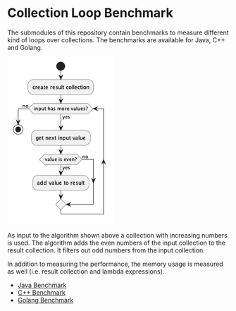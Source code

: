 # Collection Loop Benchmark

The submodules of this repository contain benchmarks to measure different kind of loops over collections. The benchmarks are available for Java, C++ and Golang.

![loop](docs/loop.png "Collection Loop Algorithm")

As input to the algorithm shown above a collection with increasing numbers is used. The algorithm adds the even numbers of the input collection to the result collection. It filters out odd numbers from the input collection.

In addition to measuring the performance, the memory usage is measured as well (i.e. result collection and lambda expressions).

- [Java Benchmark](java-benchmark)
- [C++ Benchmark](cpp-benchmark)
- [Golang Benchmark](golang-benchmark)
